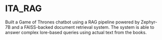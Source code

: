 # ITA_RAG
Built a Game of Thrones chatbot using a RAG pipeline powered by Zephyr-7B and a FAISS-backed document retrieval system. The system is able to answer complex lore-based queries using actual text from the books.

